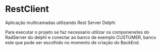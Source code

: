 # RestClient
Aplicação multicamadas utilizando Rest Server Delphi

Para executar o projeto se faz necessario utilizar os componenetes do RadServer do delphi e conectar ao banco de exemplo CUSTUMER, banco este que pode ser escolhido no momento de criação do BackEnd. 


